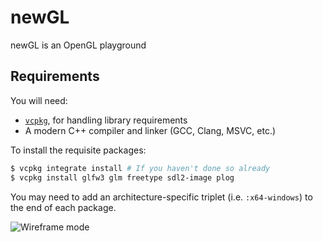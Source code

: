 # newGL
newGL is an OpenGL playground

## Requirements
You will need:
* [`vcpkg`](https://vcpkg.io), for handling library requirements
* A modern C++ compiler and linker (GCC, Clang, MSVC, etc.)

To install the requisite packages:
```bash
$ vcpkg integrate install # If you haven't done so already
$ vcpkg install glfw3 glm freetype sdl2-image plog
```

You may need to add an architecture-specific triplet (i.e. `:x64-windows`) to the end of each package.


![Wireframe mode](misc/example1.png)

